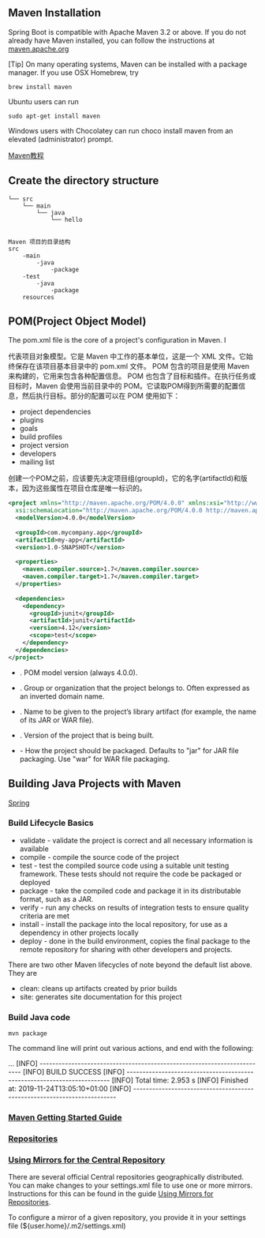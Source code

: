 ## Maven Installation

Spring Boot is compatible with Apache Maven 3.2 or above. If you do not already have Maven installed, you can follow the instructions at [maven.apache.org](https://maven.apache.org/)

[Tip]
On many operating systems, Maven can be installed with a package manager. 
If you use OSX Homebrew, try 
```
brew install maven
```
Ubuntu users can run 
```
sudo apt-get install maven
```
Windows users with Chocolatey can run 
choco install maven from an elevated (administrator) prompt.


[Maven教程](https://maven.apache.org/)

## Create the directory structure
```
└── src
    └── main
        └── java
            └── hello


Maven 项目的目录结构
src
	-main 
		-java
			-package
	-test
		-java
			-package
	resources
```

## POM(Project Object Model)
The pom.xml file is the core of a project's configuration in Maven. I

代表项目对象模型。它是 Maven 中工作的基本单位，这是一个 XML 文件。它始终保存在该项目基本目录中的 pom.xml 文件。
POM 包含的项目是使用 Maven 来构建的，它用来包含各种配置信息。
POM 也包含了目标和插件。在执行任务或目标时，Maven 会使用当前目录中的 POM。它读取POM得到所需要的配置信息，然后执行目标。部分的配置可以在 POM 使用如下：

* project dependencies
* plugins
* goals
* build profiles
* project version
* developers
* mailing list
  
创建一个POM之前，应该要先决定项目组(groupId)，它的名字(artifactId)和版本，因为这些属性在项目仓库是唯一标识的。
```xml
<project xmlns="http://maven.apache.org/POM/4.0.0" xmlns:xsi="http://www.w3.org/2001/XMLSchema-instance"
  xsi:schemaLocation="http://maven.apache.org/POM/4.0.0 http://maven.apache.org/xsd/maven-4.0.0.xsd">
  <modelVersion>4.0.0</modelVersion>
 
  <groupId>com.mycompany.app</groupId>
  <artifactId>my-app</artifactId>
  <version>1.0-SNAPSHOT</version>
 
  <properties>
    <maven.compiler.source>1.7</maven.compiler.source>
    <maven.compiler.target>1.7</maven.compiler.target>
  </properties>
 
  <dependencies>
    <dependency>
      <groupId>junit</groupId>
      <artifactId>junit</artifactId>
      <version>4.12</version>
      <scope>test</scope>
    </dependency>
  </dependencies>
</project>
```

* <modelVersion>. POM model version (always 4.0.0).

* <groupId>. Group or organization that the project belongs to. Often expressed as an inverted domain name.

* <artifactId>. Name to be given to the project’s library artifact (for example, the name of its JAR or WAR file).

* <version>. Version of the project that is being built.

* <packaging> - How the project should be packaged. Defaults to "jar" for JAR file packaging. Use "war" for WAR file packaging.

## Building Java Projects with Maven
[Spring](https://spring.io/guides/gs/maven/)

### Build Lifecycle Basics

* validate - validate the project is correct and all necessary information is available
* compile - compile the source code of the project
* test - test the compiled source code using a suitable unit testing framework. These tests should not require the code be packaged or deployed
* package - take the compiled code and package it in its distributable format, such as a JAR.
* verify - run any checks on results of integration tests to ensure quality criteria are met
* install - install the package into the local repository, for use as a dependency in other projects locally
* deploy - done in the build environment, copies the final package to the remote repository for sharing with other developers and projects.

There are two other Maven lifecycles of note beyond the default list above. They are

* clean: cleans up artifacts created by prior builds
* site: generates site documentation for this project

### Build Java code
```
mvn package
```

The command line will print out various actions, and end with the following:

 ...
[INFO] ------------------------------------------------------------------------
[INFO] BUILD SUCCESS
[INFO] ------------------------------------------------------------------------
[INFO] Total time:  2.953 s
[INFO] Finished at: 2019-11-24T13:05:10+01:00
[INFO] ------------------------------------------------------------------------


### [Maven Getting Started Guide](https://maven.apache.org/guides/getting-started/index.html)

### [Repositories](https://maven.apache.org/guides/introduction/introduction-to-repositories.html)

### [Using Mirrors for the Central Repository](https://maven.apache.org/guides/introduction/introduction-to-repositories.html#using-mirrors-for-the-central-repository)
There are several official Central repositories geographically distributed. You can make changes to your settings.xml file to use one or more mirrors. Instructions for this can be found in the guide [Using Mirrors for Repositories](https://maven.apache.org/guides/mini/guide-mirror-settings.html).

To configure a mirror of a given repository, you provide it in your settings file (${user.home}/.m2/settings.xml)